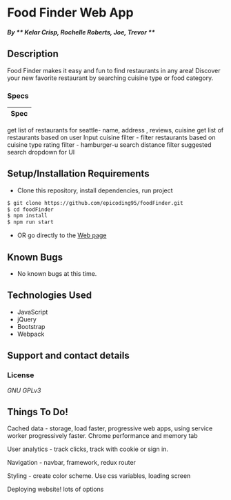 # Food Finder Web App

#### _By ** Kelar Crisp, Rochelle Roberts, Joe, Trevor **_

## Description
Food Finder makes it easy and fun to find restaurants in any area! Discover your new favorite restaurant by searching cuisine type or food category.


### Specs
| Spec |
| :-------------     |
get list of restaurants for seattle- name, address , reviews, cuisine
get list of restaurants based on user Input
cuisine filter - filter restaurants based on cuisine type
rating filter -
hamburger-u search
distance filter
suggested search dropdown for UI



## Setup/Installation Requirements

* Clone this repository, install dependencies, run project

```sh
$ git clone https://github.com/epicoding95/foodFinder.git
$ cd foodFinder
$ npm install
$ npm run start
```
* OR go directly to the [Web page](http://schoinh.github.io/pizza)

## Known Bugs
* No known bugs at this time.

## Technologies Used
* JavaScript 
* jQuery
* Bootstrap
* Webpack

## Support and contact details



### License

*GNU GPLv3*

## Things To Do!
Cached data - storage, load faster, progressive web apps, using service worker progressively faster. Chrome performance and memory tab

User analytics - track clicks, track with cookie or sign in. 

Navigation - navbar, framework, redux router 

Styling - create color scheme. Use css variables, loading screen 

Deploying website! lots of options
